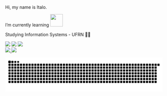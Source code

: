 
Hi, my name is Italo.

I’m currently learning <img src="https://cdn.jsdelivr.net/gh/devicons/devicon/icons/python/python-original-wordmark.svg" width="40" height="40"/>

Studying Information Systems - UFRN 👨‍🎓






<div>
<a href="https://instagram.com/italomauricio1" target="_blank"><img src="https://img.shields.io/badge/-Instagram-%23E4405F?style=for-the-badge&logo=instagram&logoColor=white" target="_blank"></a>
<a href = "mailto:italomauricio98@gmail.com"><img src="https://img.shields.io/badge/Gmail-D14836?style=for-the-badge&logo=gmail&logoColor=white" target="_blank"></a>
<a href="https://www.linkedin.com/in/italo-mauricio-26b76b15a/?originalSubdomain=br" target="_blank"><img src="https://img.shields.io/badge/-LinkedIn-%230077B5?style=for-the-badge&logo=linkedin&logoColor=white" target="_blank"></a>   
</div>



<div>
<a href="https://github.com/italomauricio1">
<img height="180em" src="https://github-readme-stats.vercel.app/api/top-langs/?username=italomauricio1&layout=compact&langs_count=7&theme=dracula"/>
<img height="180em" src="https://github-readme-stats.vercel.app/api?username=italomauricio1&show_icons=true&theme=dracula&include_all_commits=true&count_private=true"/>
</div>

![Snake animation](https://github.com/italomauricio1/italomauricio1/blob/output/github-contribution-grid-snake.svg)



